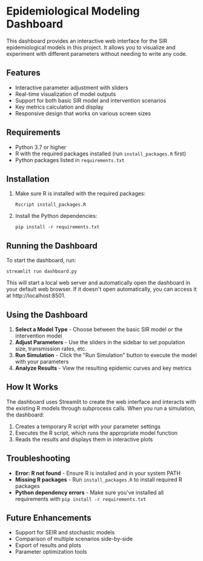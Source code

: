 # Epidemiological Modeling Dashboard

This dashboard provides an interactive web interface for the SIR epidemiological models in this project. It allows you to visualize and experiment with different parameters without needing to write any code.

## Features

- Interactive parameter adjustment with sliders
- Real-time visualization of model outputs
- Support for both basic SIR model and intervention scenarios
- Key metrics calculation and display
- Responsive design that works on various screen sizes

## Requirements

- Python 3.7 or higher
- R with the required packages installed (run `install_packages.R` first)
- Python packages listed in `requirements.txt`

## Installation

1. Make sure R is installed with the required packages:
   ```
   Rscript install_packages.R
   ```

2. Install the Python dependencies:
   ```
   pip install -r requirements.txt
   ```

## Running the Dashboard

To start the dashboard, run:

```
streamlit run dashboard.py
```

This will start a local web server and automatically open the dashboard in your default web browser. If it doesn't open automatically, you can access it at http://localhost:8501.

## Using the Dashboard

1. **Select a Model Type** - Choose between the basic SIR model or the intervention model
2. **Adjust Parameters** - Use the sliders in the sidebar to set population size, transmission rates, etc.
3. **Run Simulation** - Click the "Run Simulation" button to execute the model with your parameters
4. **Analyze Results** - View the resulting epidemic curves and key metrics

## How It Works

The dashboard uses Streamlit to create the web interface and interacts with the existing R models through subprocess calls. When you run a simulation, the dashboard:

1. Creates a temporary R script with your parameter settings
2. Executes the R script, which runs the appropriate model function
3. Reads the results and displays them in interactive plots

## Troubleshooting

- **Error: R not found** - Ensure R is installed and in your system PATH
- **Missing R packages** - Run `install_packages.R` to install required R packages
- **Python dependency errors** - Make sure you've installed all requirements with `pip install -r requirements.txt`

## Future Enhancements

- Support for SEIR and stochastic models
- Comparison of multiple scenarios side-by-side
- Export of results and plots
- Parameter optimization tools
